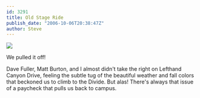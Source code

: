 ```yaml
---
id: 3291
title: Old Stage Ride
publish_date: "2006-10-06T20:38:47Z"
author: Steve
---
```

![](http://www.flagstafffrenzy.org/wp-content/uploads/2009/11/old_stage.jpg)

We pulled it off!

Dave Fuller, Matt Burton, and I almost didn't take the right on Lefthand Canyon Drive, feeling the subtle tug of the beautiful weather and fall colors that beckoned us to climb to the Divide. But alas! There's always that issue of a paycheck that pulls us back to campus.
